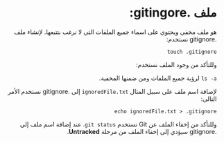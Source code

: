 <div dir="rtl" styyle="text-align:right">

# ملف .gitingore:

هو ملف مخفي ويحتوي على اسماء جميع الملفات التي لا نرغب بتتبعها. لإنشاء ملف .gitignore نستخدم:

`touch .gitignore`

وللتأكد من وجود الملف نستخدم:

`ls -a`
لرؤية جميع الملفات ومن ضمنها المخفية.

لإضافة اسم ملف على سبيل المثال `ignoredFile.txt` إلى .gitignore نستخدم الأمر التالي:

`echo ignoredFile.txt > .gitignore`

وللتأكد من إخفاء الملف عن Git نستخدم `git status`. عند إضافة اسم ملف إلى .gitignore سيؤدي إلى إخفاء الملف من مرحلة **Untracked**.

</div>